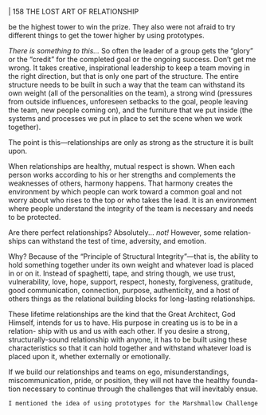 | 158 THE LOST ART OF RELATIONSHIP

be the highest tower to win the prize. They also were not afraid to try different
things to get the tower higher by using prototypes.

_There is something to this..._
So often the leader of a group gets the “glory” or the “credit” for the
completed goal or the ongoing success. Don’t get me wrong. It takes creative,
inspirational leadership to keep a team moving in the right direction, but that
is only one part of the structure. The entire structure needs to be built in such a
way that the team can withstand its own weight (all of the personalities on the
team), a strong wind (pressures from outside influences, unforeseen setbacks
to the goal, people leaving the team, new people coming on), and the furniture
that we put inside (the systems and processes we put in place to set the scene
when we work together).

The point is this—relationships are only as strong as the structure it is
built upon.

When relationships are healthy, mutual respect is shown. When each person
works according to his or her strengths and complements the weaknesses of
others, harmony happens. That harmony creates the environment by which
people can work toward a common goal and not worry about who rises to the
top or who takes the lead. It is an environment where people understand the
integrity of the team is necessary and needs to be protected.

Are there perfect relationships? Absolutely... _not!_ However, some relation-
ships can withstand the test of time, adversity, and emotion.

Why? Because of the “Principle of Structural Integrity”—that is, the
ability to hold something together under its own weight and whatever load is
placed in or on it. Instead of spaghetti, tape, and string though, we use trust,
vulnerability, love, hope, support, respect, honesty, forgiveness, gratitude, good
communication, connection, purpose, authenticity, and a host of others things
as the relational building blocks for long-lasting relationships.

These lifetime relationships are the kind that the Great Architect, God
Himself, intends for us to have. His purpose in creating us is to be in a relation-
ship with us and us with each other. If you desire a strong, structurally-sound
relationship with anyone, it has to be built using these characteristics so that
it can hold together and withstand whatever load is placed upon it, whether
externally or emotionally.

If we build our relationships and teams on ego, misunderstandings,
miscommunication, pride, or position, they will not have the healthy founda-
tion necessary to continue through the challenges that will inevitably ensue.

```
I mentioned the idea of using prototypes for the Marshmallow Challenge
```

